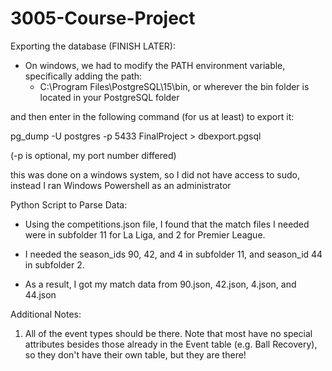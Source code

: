 # 3005-Course-Project

Exporting the database (FINISH LATER):

- On windows, we had to modify the PATH environment variable, specifically adding the path:
    - C:\Program Files\PostgreSQL\15\bin, or wherever the bin folder is located in your PostgreSQL folder

and then enter in the following command (for us at least) to export it:

pg_dump -U postgres -p 5433 FinalProject > dbexport.pgsql

(-p is optional, my port number differed)

this was done on a windows system, so I did not have access to sudo, instead I ran Windows Powershell as an administrator 


Python Script to Parse Data:

- Using the competitions.json file, I found that the match files I needed were in subfolder 11 for La Liga, and 2 for Premier League. 

- I needed the season_ids 90, 42, and 4 in subfolder 11, and season_id 44 in subfolder 2.

- As a result, I got my match data from 90.json, 42.json, 4.json, and 44.json


Additional Notes:

1. All of the event types should be there. Note that most have no special attributes besides those already in the Event table (e.g. Ball Recovery), so they don't have their own table, but they are there!
